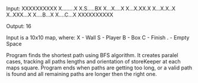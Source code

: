Input:
XXXXXXXXXX
X........X
X.S.....BX
X...X....X
X...X.XX.X
X...X.X..X
X..XXX...X
X....B...X
X....C...X
XXXXXXXXXX

Output:
16

Input is a 10x10 map, where:
X - Wall
S - Player
B - Box
C - Finish
. - Empty Space

Program finds the shortest path using BFS algorithm. It creates paralel cases, tracking all paths lengths and orientation of storeKeeper at each maps square.
Program ends when paths are getting too long, or  a valid path is found and all remaining paths are longer then the right one.
